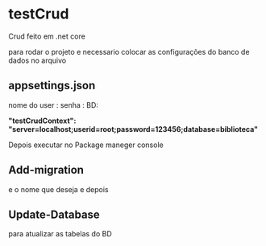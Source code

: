 # testCrud
Crud feito em .net core


para rodar o projeto e necessario colocar as configurações do banco de dados no arquivo <h2>appsettings.json</h2>
nome do user : senha :  BD:

<strong>"testCrudContext": "server=localhost;userid=root;password=123456;database=biblioteca"</strong>


Depois executar no Package maneger console  <h2>Add-migration</h2> e o nome que deseja e depois 

 <h2>Update-Database</h2>
 para atualizar as tabelas do BD
 
